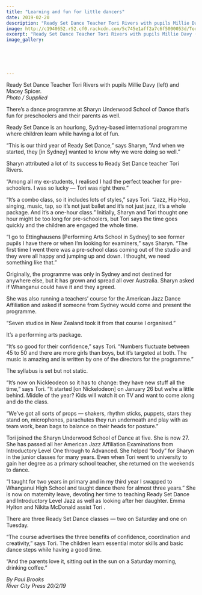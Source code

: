 ```yaml
---
title: "Learning and fun for little dancers"
date: 2019-02-20
description: "Ready Set Dance Teacher Tori Rivers with pupils Millie Davy (left) and Macey Spicer."
image: http://c1940652.r52.cf0.rackcdn.com/5c745e1aff2a7c6f5000053d/Tori-River-Midweek-20-Feb-snip300..jpg
excerpt: "Ready Set Dance Teacher Tori Rivers with pupils Millie Davy (left) and Macey Spicer."
image_gallery:
    
    
    
    
    
---
```


<p>Ready Set Dance Teacher Tori Rivers with pupils Millie Davy (left) and Macey Spicer.<br /><em>Photo / Supplied</em></p>
<p data-bind="text: $data">There&rsquo;s a dance programme at Sharyn Underwood School of Dance that&rsquo;s fun for preschoolers and their parents as well.</p>
<p data-bind="text: $data">Ready Set Dance is an hourlong, Sydney-based international programme where children learn while having a lot of fun.</p>
<p data-bind="text: $data">&ldquo;This is our third year of Ready Set Dance,&rdquo; says Sharyn, &ldquo;And when we started, they [in Sydney] wanted to know why we were doing so well.&rdquo;</p>
<p data-bind="text: $data">Sharyn attributed a lot of its success to Ready Set Dance teacher Tori Rivers.</p>
<p data-bind="text: $data">&ldquo;Among all my ex-students, I realised I had the perfect teacher for pre-schoolers. I was so lucky &mdash; Tori was right there.&rdquo;</p>
<p data-bind="text: $data">&ldquo;It&rsquo;s a combo class, so it includes lots of styles,&rdquo; says Tori. &ldquo;Jazz, Hip Hop, singing, music, tap, so it&rsquo;s not just ballet and it&rsquo;s not just jazz, it&rsquo;s a whole package. And it&rsquo;s a one-hour class.&rdquo; Initially, Sharyn and Tori thought one hour might be too long for pre-schoolers, but Tori says the time goes quickly and the children are engaged the whole time.</p>
<p data-bind="text: $data">&ldquo;I go to Ettinghausens [Performing Arts School in Sydney] to see former pupils I have there or when I&rsquo;m looking for examiners,&rdquo; says Sharyn. &ldquo;The first time I went there was a pre-school class coming out of the studio and they were all happy and jumping up and down. I thought, we need something like that.&rdquo;</p>
<p data-bind="text: $data">Originally, the programme was only in Sydney and not destined for anywhere else, but it has grown and spread all over Australia. Sharyn asked if Whanganui could have it and they agreed.</p>
<p data-bind="text: $data">She was also running a teachers&rsquo; course for the American Jazz Dance Affiliation and asked if someone from Sydney would come and present the programme.</p>
<p data-bind="text: $data">&ldquo;Seven studios in New Zealand took it from that course I organised.&rdquo;</p>
<p data-bind="text: $data">It&rsquo;s a performing arts package.</p>
<p data-bind="text: $data">&ldquo;It&rsquo;s so good for their confidence,&rdquo; says Tori. &ldquo;Numbers fluctuate between 45 to 50 and there are more girls than boys, but it&rsquo;s targeted at both. The music is amazing and is written by one of the directors for the programme.&rdquo;</p>
<p data-bind="text: $data">The syllabus is set but not static.</p>
<p data-bind="text: $data">&ldquo;It&rsquo;s now on Nickleodeon so it has to change: they have new stuff all the time,&rdquo; says Tori. &ldquo;It started [on Nickelodeon] on January 26 but we&rsquo;re a little behind. Middle of the year? Kids will watch it on TV and want to come along and do the class.</p>
<p data-bind="text: $data">&ldquo;We&rsquo;ve got all sorts of props &mdash; shakers, rhythm sticks, puppets, stars they stand on, microphones, parachutes they run underneath and play with as team work, bean bags to balance on their heads for posture.&rdquo;</p>
<p data-bind="text: $data">Tori joined the Sharyn Underwood School of Dance at five. She is now 27. She has passed all her American Jazz Affiliation Examinations from Introductory Level One through to Advanced. She helped &ldquo;body&rdquo; for Sharyn in the junior classes for many years. Even when Tori went to university to gain her degree as a primary school teacher, she returned on the weekends to dance.</p>
<p data-bind="text: $data">&ldquo;I taught for two years in primary and in my third year I swapped to Whanganui High School and taught dance there for almost three years.&rdquo; She is now on maternity leave, devoting her time to teaching Ready Set Dance and Introductory Level Jazz as well as looking after her daughter. Emma Hylton and Nikita McDonald assist Tori .</p>
<p data-bind="text: $data">There are three Ready Set Dance classes &mdash; two on Saturday and one on Tuesday.</p>
<p data-bind="text: $data">&ldquo;The course advertises the three benefits of confidence, coordination and creativity,&rdquo; says Tori. The children learn essential motor skills and basic dance steps while having a good time.</p>
<p data-bind="text: $data">&ldquo;And the parents love it, sitting out in the sun on a Saturday morning, drinking coffee.&rdquo;</p>
<p data-bind="text: $data"><em>By Paul Brooks</em><br /><em>River City Press 20/2/19</em></p>

